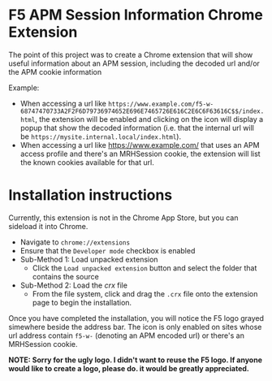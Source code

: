 # F5 APM Session Information Chrome Extension

The point of this project was to create a Chrome extension that will show useful information about an APM session, including the decoded url and/or the APM cookie information

Example:

* When accessing a url like `https://www.example.com/f5-w-68747470733A2F2F6D79736974652E696E7465726E616C2E6C6F63616C$$/index.html`, the extension will be enabled and clicking on the icon will display a popup that show the decoded information (i.e. that the internal url will be `https://mysite.internal.local/index.html`). 
* When accessing a url like https://www.example.com/ that uses an APM access profile and there's an MRHSession cookie, the extension will list the known cookies available for that url.

# Installation instructions
Currently, this extension is not in the Chrome App Store, but you can sideload it into Chrome.

* Navigate to `chrome://extensions`
* Ensure that the `Developer mode` checkbox is enabled
* Sub-Method 1: Load unpacked extension
  * Click the `Load unpacked extension` button and select the folder that contains the source
* Sub-Method 2: Load the *crx* file
  * From the file system, click and drag the `.crx` file onto the extension page to begin the installation.


Once you have completed the installation, you will notice the F5 logo grayed simewhere beside the address bar. The icon is only enabled on sites whose url address contain `f5-w-` (denoting an APM encoded url) or there's an MRHSession cookie.

**NOTE: Sorry for the ugly logo. I didn't want to reuse the F5 logo. If anyone would like to create a logo, please do. it would be greatly appreciated.**
